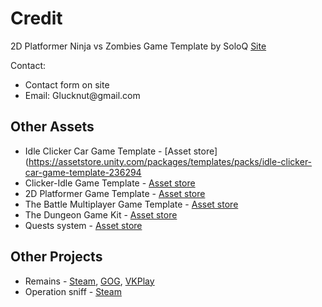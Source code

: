 # Credit

2D Platformer Ninja vs Zombies Game Template by SoloQ [Site](https://soloq.fun/unity-asset-store.html)

Contact:
<ul>
  <li>Contact form on site</li>
  <li>Email: Glucknut@gmail.com</li>
</ul>

## Other Assets

* Idle Clicker Car Game Template - [Asset store](https://assetstore.unity.com/packages/templates/packs/idle-clicker-car-game-template-236294
* Clicker-Idle Game Template - [Asset store](https://assetstore.unity.com/packages/templates/packs/clicker-idle-game-template-134752#publisher)
* 2D Platformer Game Template - [Asset store](https://assetstore.unity.com/packages/templates/packs/2d-platformer-game-template-139368#description)
* The Battle Multiplayer Game Template - [Asset store](https://assetstore.unity.com/packages/templates/systems/the-battle-multiplayer-game-template-144703)
* The Dungeon Game Kit - [Asset store](https://assetstore.unity.com/packages/templates/packs/the-dungeon-game-kit-136459)
* Quests system - [Asset store](https://assetstore.unity.com/packages/tools/game-toolkits/quests-system-for-unity-218596)

## Other Projects

* Remains - [Steam](https://store.steampowered.com/app/1309820/Remains/), [GOG](https://www.gog.com/en/game/remains),	[VKPlay](https://vkplay.ru/play/game/remains/)
* Operation sniff - [Steam](https://store.steampowered.com/app/1086840/Operation_Sniff/)
